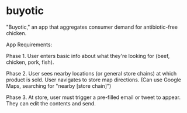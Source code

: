buyotic
=======

"Buyotic," an app that aggregates consumer demand for antibiotic-free chicken.


App Requirements:

Phase 1.
User enters basic info about what they're looking for (beef, chicken, pork, fish).

Phase 2.
User sees nearby locations (or general store chains) at which product is sold. User navigates to store map directions. (Can use Google Maps, searching for "nearby [store chain]")

Phase 3.
At store, user must trigger a pre-filled email or tweet to appear. They can edit the contents and send.